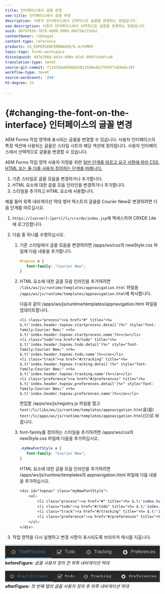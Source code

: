 ```yaml
---
title: 인터페이스에서 글꼴 변경
seo-title: 인터페이스에서 글꼴 변경
description: 사용자 인터페이스에서 선택적으로 글꼴을 변경하는 방법입니다.
seo-description: 사용자 인터페이스에서 선택적으로 글꼴을 변경하는 방법입니다.
uuid: d079f656-76f8-4908-9989-dde79e215eb2
contentOwner: robhagat
content-type: reference
products: SG_EXPERIENCEMANAGER/6.4/FORMS
topic-tags: forms-workspace
discoiquuid: 487e3966-443a-408e-b5af-899fcba6fca6
translation-type: tm+mt
source-git-commit: f13d358a6508da5813186ed61f959f7a84e6c19f
workflow-type: tm+mt
source-wordcount: '294'
ht-degree: 1%

---
```



# {#changing-the-font-on-the-interface} 인터페이스의 글꼴 변경

AEM Forms 작업 영역에 표시되는 글꼴을 변경할 수 있습니다. 사용자 인터페이스의 특정 섹션에 사용되는 글꼴은 스타일 시트의 해당 섹션에 정의됩니다. 사용자 인터페이스에서 선택적으로 글꼴을 변경할 수 있습니다.

AEM Forms 작업 영역 사용자 지정을 위한 [일반 단계를 따르고 요구 사항에 따라 CSS, HTML 또는 둘 다를 사용자 정의하는 단계를 따릅니다.](/help/forms/using/generic-steps-html-workspace-customization.md)

1. 기존 스타일로 글꼴 모음을 변경하거나 추가합니다.
1. HTML 요소에 대한 글꼴 모음 인라인을 변경하거나 추가합니다.
1. 스타일을 추가하고 HTML 요소에 사용합니다.

예를 들어 위쪽 내비게이션 막대 앵커 텍스트의 글꼴을 Courier New로 변경하려면 다음 단계를 따르십시오.

1. `https://[server]:[port]/lc/crx/de/index.jsp`에 액세스하여 CRXDE Lite에 로그인합니다.
1. 다음 중 하나를 수행하십시오.

   1. 기존 스타일에서 글꼴 모음을 변경하려면 /apps/ws/css의 newStyle.css 파일에 다음 내용을 추가합니다.

      ```css
      #topnav a {
         font-family: "Courier New";
      }
      ```

   1. HTML 요소에 대한 글꼴 모음 인라인을 추가하려면 `/libs/ws/js/runtime/templates/appnavigation.html` 파일을 `/apps/ws/js/runtime/templates/appnavigation.html`에 복사합니다.

      다음과 같이 /apps/ws/js/runtime/templates/appnavigation.html 파일을 업데이트합니다.

      ```
      <li class="process"><a href="#" title="<%= $.t('index.header.topnav.startprocess.detail')%>" style="font-family:Courier New;" ><%= $.t('index.header.topnav.startprocess.name')%></a></li>
      <li class="todo"><a href="#/todo" title="<%= $.t('index.header.topnav.todo.detail')%>" style="font-family:Courier New;" ><%= $.t('index.header.topnav.todo.name')%></a></li>
      <li class="track"><a href="#/tracking" title="<%= $.t('index.header.topnav.tracking.detail')%>" style="font-family:Courier New;" ><%= $.t('index.header.topnav.tracking.name')%></a></li>
      <li class="preference"><a href="#/preferences" title="<%= $.t('index.header.topnav.preferences.detail')%>" style="font-family:Courier New;" ><%= $.t('index.header.topnav.preferences.name')%></a></li>
      ```

      편집할 /apps/ws/js/registry.js 파일을 열고 `text!/lc/libs/ws/js/runtime/templates/appnavigation.html`을(를) `text!/lc/apps/ws/js/runtime/templates/appnavigation.html`(으)로 바꿉니다.

   1. font-family를 정의하는 스타일을 추가하려면 /apps/ws/css의 newStyle.css 파일에 다음을 추가하십시오.

      ```css
      .myNewFontStyle a {
         font-family: "Courier New";
      }
      ```

      HTML 요소에 대한 글꼴 모음 인라인을 추가하려면 /apps/ws/js/runtime/templates의 appnavigation.html 파일에 다음 내용을 추가하십시오.

      ```css
      <div id="topnav" class="myNewFontStyle">
          <ul>
              <li class="process"><a href="#" title="<%= $.t('index.header.topnav.startprocess.detail')%>" ><%= $.t('index.header.topnav.startprocess.name')%></a></li>
              <li class="todo"><a href="#/todo" title="<%= $.t('index.header.topnav.todo.detail')%>"><%= $.t('index.header.topnav.todo.name')%></a></li>
              <li class="track"><a href="#/tracking" title="<%= $.t('index.header.topnav.tracking.detail')%>" ><%= $.t('index.header.topnav.tracking.name')%></a></li>
              <li class="preference"><a href="#/preferences" title="<%= $.t('index.header.topnav.preferences.detail')%>" ><%= $.t('index.header.topnav.preferences.name')%></a></li>
          </ul>
      </div>
      ```

1. 작업 영역을 다시 실행하고 변경 사항이 표시되도록 브라우저 캐시를 지웁니다.

![change_font_](assets/change_font_before.png)
**beforeFigure:** *글꼴 사용자 정의 전 위쪽 내비게이션 막대*

![change_font_](assets/change_font_after.png)
**afterFigure:** *첫 번째 탭의 글꼴 사용자 정의 후 위쪽 내비게이션 막대*
